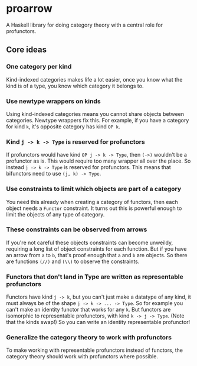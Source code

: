# proarrow

A Haskell library for doing category theory with a central role for profunctors.

## Core ideas

### One category per kind

Kind-indexed categories makes life a lot easier, once you know what the kind is of a type,
you know which category it belongs to.

### Use newtype wrappers on kinds

Using kind-indexed categories means you cannot share objects between categories. Newtype
wrappers fix this. For example, if you have a category for kind `k`, it's opposite category
has kind `OP k`.

### Kind `j -> k -> Type` is reserved for profunctors

If profunctors would have kind `OP j -> k -> Type`, then `(->)` wouldn't be a profunctor
as is. This would require too many wrapper all over the place. So instead `j -> k -> Type`
is reserved for profunctors. This means that bifunctors need to use `(j, k) -> Type`.

### Use constraints to limit which objects are part of a category

You need this already when creating a category of functors, then each object needs a
`Functor` constraint. It turns out this is powerful enough to limit the objects of any
type of category.

### These constraints can be observed from arrows

If you're not careful these objects constraints can become unweildy, requiring a long list
of object constraints for each function. But if you have an arrow from `a` to `b`, that's
proof enough that `a` and `b` are objects. So there are functions `(//)` and `(\\)` to
observe the constraints.

### Functors that don't land in Type are written as representable profunctors

Functors have kind `j -> k`, but you can't just make a datatype of any kind, it must
always be of the shape `j -> k -> ... -> Type`. So for example you can't make an
identity functor that works for any `k`. But functors are isomorphic to representable
profunctors, with kind `k -> j -> Type`. (Note that the kinds swap!) So you can write
an identity representable profunctor!

### Generalize the category theory to work with profunctors

To make working with representable profunctors instead of functors, the category theory
should work with profunctors where possible.
